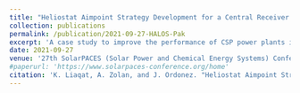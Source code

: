 ```yaml
---
title: "Heliostat Aimpoint Strategy Development for a Central Receiver System Plant in Pakistani Climate"
collection: publications
permalink: /publication/2021-09-27-HALOS-Pak
excerpt: 'A case study to improve the performance of CSP power plants in Pakistan.'
date: 2021-09-27
venue: '27th SolarPACES (Solar Power and Chemical Energy Systems) Conference'
#paperurl: 'https://www.solarpaces-conference.org/home'
citation: 'K. Liaqat, A. Zolan, and J. Ordonez. "Heliostat Aimpoint Strategy Development for a Central Receiver System Plant in Pakistani Climate". 27th SolarPACES (Solar Power and Chemical Energy Systems) Conference, 2021'
---
```


